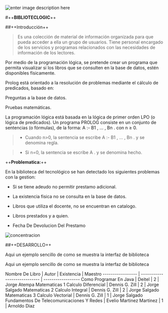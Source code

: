 ![enter image description here](https://lh3.googleusercontent.com/WWmZYN0Nj4SVgCeyMjdl4HlZ-4dwoN7YKy7ZuM30BN2usn_D9DHnp05_STjtUm7gcVRq0fQf=s250 "libros.jpg")

#++**BIBLIOTECLOGIC**++


##++Introducción++

>Es una colección de material de información organizada para que pueda acceder a ella un grupo de usuarios. Tiene personal encargado de los servicios y programas relacionados con las necesidades de información de los lectores.



Por medio de la programación lógica, se pretende crear un programa que permita visualizar si los libros que se consulten en la base de datos, estén disponibles físicamente.



Prolog está orientado a la resolución de problemas mediante el cálculo de predicados, basado en:

Preguntas a la base de datos.

Pruebas matemáticas.

La programación lógica está basada en la lógica de primer orden LPO (o lógica de predicados). Un programa PROLOG consiste en un conjunto de sentencias (o fórmulas), de la forma: A :- B1 , ... , Bn . con n ≥ 0.



>* Cuando n>0, la sentencia se escribe A :- B1 , ... , Bn . y se denomina regla.



>* Si n=0, la sentencia se escribe A . y se denomina hecho.



++**Problematica:**++

En la biblioteca del tecnológico se han detectado los siguientes problemas con la gestion:

- Si se tiene adeudo no permitir prestamo adicional.

- La existencia fisica no se consulta en la base de datos.

- Libros que utiliza el docente, no se encuentran en catalogo.

- Libros prestados y a quien.

- Fecha De Devolucion Del Prestamo



![concentracion](https://lh3.googleusercontent.com/-Htmd1CpC8WA/WMcucK4r08I/AAAAAAAAPSw/jIZGT4c64EM425yUTAE-UeexSLDF3NDNACLcB/s250/concentraci%25C3%25B3n.jpg "concentración.jpg")





##++DESARROLLO++



Aqui un ejemplo sencillo de como se muestra la interfaz de biblioteca 


Aqui un ejemplo sencillo de como se muestra la interfaz de biblioteca 

 Nombre De Libro                 |      Autor       |    Existencia      | Maestro
 ----------------- | ---------------------------- | ------------------
  Como Programar En Java |    Deitel         | 2 | Jorge Atempa
Matematicas 1 Calculo Diferencial            | Dennis G. Zill          | 2 | Jorge Salgado
Matematicas 2 Calculo Integral         |  Dennis G. Zill        | 2 | Jorge Salgado
Matematicas 3 Calculo Vectorial         |  Dennis G. Zill        | 1 | Jorge Salgado
Fundamentos De Telecomunicaciones Y Redes          |  Evelio Martinez Martinez        | 1 | Arnoldo Diaz

